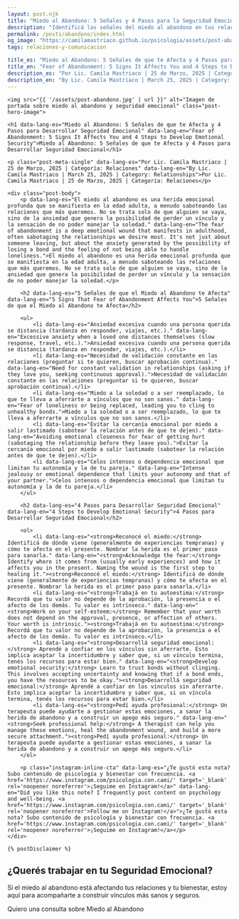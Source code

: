 ```yaml
---
layout: post.njk
title: "Miedo al Abandono: 5 Señales y 4 Pasos para la Seguridad Emocional | Blog Camila Mastriaco"
description: "Identificá las señales del miedo al abandono en tus relaciones (ansiedad, celos, dependencia) y aprendé 4 pasos clave para desarrollar seguridad emocional."
permalink: /posts/abandono/index.html
og_image: "https://camilamastriaco.github.io/psicologia/assets/post-abandono.jpg"
tags: relaciones-y-comunicacion

title_es: "Miedo al Abandono: 5 Señales de que te Afecta y 4 Pasos para Desarrollar Seguridad Emocional"
title_en: "Fear of Abandonment: 5 Signs It Affects You and 4 Steps to Develop Emotional Security"
description_es: "Por Lic. Camila Mastriaco | 25 de Marzo, 2025 | Categoría: Relaciones"
description_en: "By Lic. Camila Mastriaco | March 25, 2025 | Category: Relationships"
---
```





    <img src="{{ '/assets/post-abandono.jpg' | url }}" alt="Imagen de portada sobre miedo al abandono y seguridad emocional" class="post-hero-image">
    
    <h1 data-lang-es="Miedo al Abandono: 5 Señales de que te Afecta y 4 Pasos para Desarrollar Seguridad Emocional" data-lang-en="Fear of Abandonment: 5 Signs It Affects You and 4 Steps to Develop Emotional Security">Miedo al Abandono: 5 Señales de que te Afecta y 4 Pasos para Desarrollar Seguridad Emocional</h1>
<div id="share-buttons-container"></div>

    <p class="post-meta-single" data-lang-es="Por Lic. Camila Mastriaco | 25 de Marzo, 2025 | Categoría: Relaciones" data-lang-en="By Lic. Camila Mastriaco | March 25, 2025 | Category: Relationships">Por Lic. Camila Mastriaco | 25 de Marzo, 2025 | Categoría: Relaciones</p>
    
    <div class="post-body">
        <p data-lang-es="El miedo al abandono es una herida emocional profunda que se manifiesta en la edad adulta, a menudo saboteando las relaciones que más queremos. No se trata solo de que alguien se vaya, sino de la ansiedad que genera la posibilidad de perder un vínculo y la sensación de no poder manejar la soledad." data-lang-en="The fear of abandonment is a deep emotional wound that manifests in adulthood, often sabotaging the relationships we desire most. It's not just about someone leaving, but about the anxiety generated by the possibility of losing a bond and the feeling of not being able to handle loneliness.">El miedo al abandono es una herida emocional profunda que se manifiesta en la edad adulta, a menudo saboteando las relaciones que más queremos. No se trata solo de que alguien se vaya, sino de la ansiedad que genera la posibilidad de perder un vínculo y la sensación de no poder manejar la soledad.</p>

        <h2 data-lang-es="5 Señales de que el Miedo al Abandono te Afecta" data-lang-en="5 Signs That Fear of Abandonment Affects You">5 Señales de que el Miedo al Abandono te Afecta</h2>
        
        <ul>
            <li data-lang-es="Ansiedad excesiva cuando una persona querida se distancia (tardanza en responder, viajes, etc.)." data-lang-en="Excessive anxiety when a loved one distances themselves (slow response, travel, etc.).">Ansiedad excesiva cuando una persona querida se distancia (tardanza en responder, viajes, etc.).</li>
            <li data-lang-es="Necesidad de validación constante en las relaciones (preguntar si te quieren, buscar aprobación continua)." data-lang-en="Need for constant validation in relationships (asking if they love you, seeking continuous approval).">Necesidad de validación constante en las relaciones (preguntar si te quieren, buscar aprobación continua).</li>
            <li data-lang-es="Miedo a la soledad o a ser reemplazado, lo que te lleva a aferrarte a vínculos que no son sanos." data-lang-en="Fear of loneliness or being replaced, leading you to cling to unhealthy bonds.">Miedo a la soledad o a ser reemplazado, lo que te lleva a aferrarte a vínculos que no son sanos.</li>
            <li data-lang-es="Evitar la cercanía emocional por miedo a salir lastimado (sabotear la relación antes de que te dejen)." data-lang-en="Avoiding emotional closeness for fear of getting hurt (sabotaging the relationship before they leave you).">Evitar la cercanía emocional por miedo a salir lastimado (sabotear la relación antes de que te dejen).</li>
            <li data-lang-es="Celos intensos o dependencia emocional que limitan tu autonomía y la de tu pareja." data-lang-en="Intense jealousy or emotional dependence that limits your autonomy and that of your partner.">Celos intensos o dependencia emocional que limitan tu autonomía y la de tu pareja.</li>
        </ul>

        <h2 data-lang-es="4 Pasos para Desarrollar Seguridad Emocional" data-lang-en="4 Steps to Develop Emotional Security">4 Pasos para Desarrollar Seguridad Emocional</h2>
        
        <ol>
            <li data-lang-es="<strong>Reconocé el miedo:</strong> Identificá de dónde viene (generalmente de experiencias tempranas) y cómo te afecta en el presente. Nombrar la herida es el primer paso para sanarla." data-lang-en="<strong>Acknowledge the fear:</strong> Identify where it comes from (usually early experiences) and how it affects you in the present. Naming the wound is the first step to healing it."><strong>Reconocé el miedo:</strong> Identificá de dónde viene (generalmente de experiencias tempranas) y cómo te afecta en el presente. Nombrar la herida es el primer paso para sanarla.</li>
            <li data-lang-es="<strong>Trabajá en tu autoestima:</strong> Recordá que tu valor no depende de la aprobación, la presencia o el afecto de los demás. Tu valor es intrínseco." data-lang-en="<strong>Work on your self-esteem:</strong> Remember that your worth does not depend on the approval, presence, or affection of others. Your worth is intrinsic."><strong>Trabajá en tu autoestima:</strong> Recordá que tu valor no depende de la aprobación, la presencia o el afecto de los demás. Tu valor es intrínseco.</li>
            <li data-lang-es="<strong>Desarrollá seguridad emocional:</strong> Aprendé a confiar en los vínculos sin aferrarte. Esto implica aceptar la incertidumbre y saber que, si un vínculo termina, tenés los recursos para estar bien." data-lang-en="<strong>Develop emotional security:</strong> Learn to trust bonds without clinging. This involves accepting uncertainty and knowing that if a bond ends, you have the resources to be okay."><strong>Desarrollá seguridad emocional:</strong> Aprendé a confiar en los vínculos sin aferrarte. Esto implica aceptar la incertidumbre y saber que, si un vínculo termina, tenés los recursos para estar bien.</li>
            <li data-lang-es="<strong>Pedí ayuda profesional:</strong> Un terapeuta puede ayudarte a gestionar estas emociones, a sanar la herida de abandono y a construir un apego más seguro." data-lang-en="<strong>Seek professional help:</strong> A therapist can help you manage these emotions, heal the abandonment wound, and build a more secure attachment."><strong>Pedí ayuda profesional:</strong> Un terapeuta puede ayudarte a gestionar estas emociones, a sanar la herida de abandono y a construir un apego más seguro.</li>
        </ol>
        
        <p class="instagram-inline-cta" data-lang-es="¿Te gustó esta nota? Subo contenido de psicología y bienestar con frecuencia. <a href='https://www.instagram.com/psicologia.con.cami/' target='_blank' rel='noopener noreferrer'>¡Seguime en Instagram!</a>" data-lang-en="Did you like this note? I frequently post content on psychology and well-being. <a href='https://www.instagram.com/psicologia.con.cami/' target='_blank' rel='noopener noreferrer'>Follow me on Instagram!</a>">¿Te gustó esta nota? Subo contenido de psicología y bienestar con frecuencia. <a href='https://www.instagram.com/psicologia.con.cami/' target='_blank' rel='noopener noreferrer'>¡Seguime en Instagram!</a></p>
    </div>
    
    {% postDisclaimer %}

<section id="cta-post" class="no-padding-bottom" class="animate-on-scroll">
        <h2 data-lang-es="¿Querés trabajar en tu Seguridad Emocional?" data-lang-en="Do You Want to Work on Your Emotional Security?">¿Querés trabajar en tu Seguridad Emocional?</h2>
        <p data-lang-es="Si el miedo al abandono está afectando tus relaciones y tu bienestar, estoy aquí para acompañarte a construir vínculos más sanos y seguros." data-lang-en="If the fear of abandonment is affecting your relationships and well-being, I'm here to support you in building healthier and more secure bonds.">Si el miedo al abandono está afectando tus relaciones y tu bienestar, estoy aquí para acompañarte a construir vínculos más sanos y seguros.</p>
        <a 
            class="btn whatsapp-trigger" 
            data-location="post_abandono_cta" 
            target="_blank" 
            rel="noopener noreferrer" 
            data-lang-es="Quiero una consulta sobre Miedo al Abandono" 
            data-lang-en="I want a consultation about Fear of Abandonment" 
            data-whatsapp-es="Hola Camila, leí tu nota sobre Miedo al Abandono y quisiera consultarte sobre las sesiones." 
            data-whatsapp-en="Hi Camila, I read your note about Fear of Abandonment and would like to ask about the sessions." 
        >Quiero una consulta sobre Miedo al Abandono</a>
    </section>
